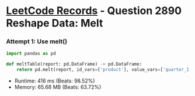 # [LeetCode Records](../../README.md) - Question 2890 Reshape Data: Melt

### Attempt 1: Use melt()
```py
import pandas as pd

def meltTable(report: pd.DataFrame) -> pd.DataFrame:
    return pd.melt(report, id_vars=['product'], value_vars=['quarter_1', 'quarter_2', 'quarter_3', 'quarter_4'], var_name='quarter', value_name='sales')
```
- Runtime: 416 ms (Beats: 98.52%)
- Memory: 65.68 MB (Beats: 63.72%)

<br>
